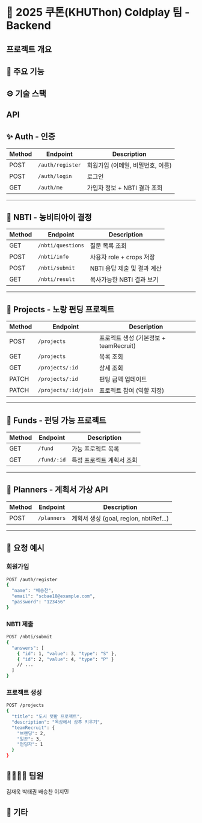 # 🌱 2025 쿠톤(KHUThon) Coldplay 팀 - Backend


## 프로젝트 개요

## 🔧 주요 기능

## ⚙️ 기술 스택

## API
## ✨ Auth - 인증

| Method | Endpoint         | Description          |
| ------ | ---------------- | -------------------- |
| POST   | `/auth/register` | 회원가입 (이메일, 비밀번호, 이름) |
| POST   | `/auth/login`    | 로그인                  |
| GET    | `/auth/me`       | 가입자 정보 + NBTI 결과 조회  |

---

## 🌱 NBTI - 농비티아이 결정

| Method | Endpoint          | Description         |
| ------ | ----------------- | ------------------- |
| GET    | `/nbti/questions` | 질문 목록 조회            |
| POST   | `/nbti/info`      | 사용자 role + crops 저장 |
| POST   | `/nbti/submit`    | NBTI 응답 제출 및 결과 계산  |
| GET    | `/nbti/result`    | 복사가능한 NBTI 결과 보기    |

---

## 💼 Projects - 노랑 펀딩 프로젝트

| Method | Endpoint             | Description                  |
| ------ | -------------------- | ---------------------------- |
| POST   | `/projects`          | 프로젝트 생성 (기본정보 + teamRecruit) |
| GET    | `/projects`          | 목록 조회                        |
| GET    | `/projects/:id`      | 상세 조회                        |
| PATCH  | `/projects/:id`      | 펀딩 금액 업데이트                   |
| PATCH  | `/projects/:id/join` | 프로젝트 참여 (역할 지정)              |

---

## 💸 Funds - 펀딩 가능 프로젝트

| Method | Endpoint    | Description    |
| ------ | ----------- | -------------- |
| GET    | `/fund`     | 가능 프로젝트 목록     |
| GET    | `/fund/:id` | 특정 프로젝트 계획서 조회 |

---

## 📅 Planners - 계획서 가상 API

| Method | Endpoint    | Description                       |
| ------ | ----------- | --------------------------------- |
| POST   | `/planners` | 계획서 생성 (goal, region, nbtiRef...) |

---

## 🔹 요청 예시

### 회원가입

```bash
POST /auth/register
{
  "name": "배승찬",
  "email": "scbae18@example.com",
  "password": "123456"
}
```

### NBTI 제출

```bash
POST /nbti/submit
{
  "answers": [
    { "id": 1, "value": 3, "type": "S" },
    { "id": 2, "value": 4, "type": "P" }
    // ...
  ]
}
```

### 프로젝트 생성

```bash
POST /projects
{
  "title": "도시 텃밭 프로젝트",
  "description": "옥상에서 상추 키우기",
  "teamRecruit": {
    "브랜딩": 2,
    "일꾼": 3,
    "펀딩자": 1
  }
}
```


## 👨‍👩‍👧‍👦 팀원
김재욱
박태권
배승찬
이지민
## 📌 기타
